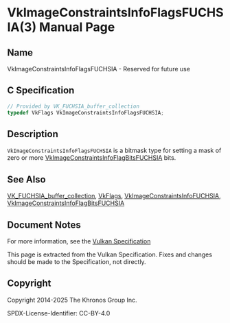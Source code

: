 # VkImageConstraintsInfoFlagsFUCHSIA(3) Manual Page

## Name

VkImageConstraintsInfoFlagsFUCHSIA - Reserved for future use



## [](#_c_specification)C Specification

```c++
// Provided by VK_FUCHSIA_buffer_collection
typedef VkFlags VkImageConstraintsInfoFlagsFUCHSIA;
```

## [](#_description)Description

`VkImageConstraintsInfoFlagsFUCHSIA` is a bitmask type for setting a mask of zero or more [VkImageConstraintsInfoFlagBitsFUCHSIA](https://registry.khronos.org/vulkan/specs/latest/man/html/VkImageConstraintsInfoFlagBitsFUCHSIA.html) bits.

## [](#_see_also)See Also

[VK\_FUCHSIA\_buffer\_collection](https://registry.khronos.org/vulkan/specs/latest/man/html/VK_FUCHSIA_buffer_collection.html), [VkFlags](https://registry.khronos.org/vulkan/specs/latest/man/html/VkFlags.html), [VkImageConstraintsInfoFUCHSIA](https://registry.khronos.org/vulkan/specs/latest/man/html/VkImageConstraintsInfoFUCHSIA.html), [VkImageConstraintsInfoFlagBitsFUCHSIA](https://registry.khronos.org/vulkan/specs/latest/man/html/VkImageConstraintsInfoFlagBitsFUCHSIA.html)

## [](#_document_notes)Document Notes

For more information, see the [Vulkan Specification](https://registry.khronos.org/vulkan/specs/latest/html/vkspec.html#VkImageConstraintsInfoFlagsFUCHSIA)

This page is extracted from the Vulkan Specification. Fixes and changes should be made to the Specification, not directly.

## [](#_copyright)Copyright

Copyright 2014-2025 The Khronos Group Inc.

SPDX-License-Identifier: CC-BY-4.0
